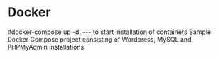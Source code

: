 # Docker
#docker-compose up -d.  --- to start installation of containers
Sample Docker Compose project consisting of Wordpress, MySQL and PHPMyAdmin installations.
